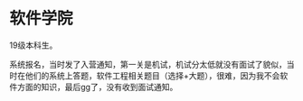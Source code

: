 # 软件学院

19级本科生。

系统报名，当时发了入营通知，第一关是机试，机试分太低就没有面试了貌似，当时在他们的系统上答题，软件工程相关题目（选择+大题），很难，因为我不会软件方面的知识，最后gg了，没有收到面试通知。

